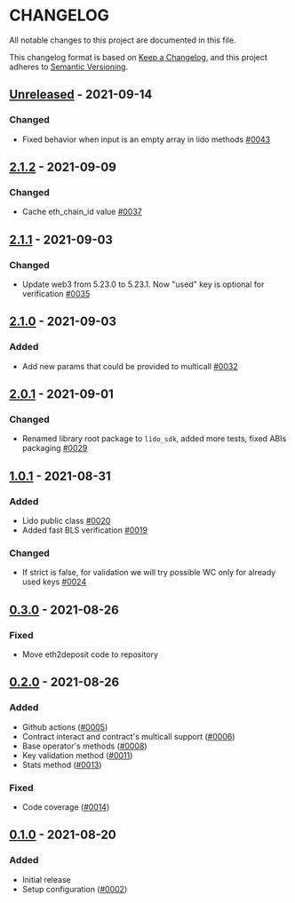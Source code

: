 # CHANGELOG

All notable changes to this project are documented in this file.

This changelog format is based on [Keep a Changelog](https://keepachangelog.com/en/1.0.0/),
and this project adheres to [Semantic Versioning](https://semver.org/spec/v2.0.0.html).

## [Unreleased](https://github.com/lidofinance/lido-python-sdk) - 2021-09-14
### Changed
- Fixed behavior when input is an empty array in lido methods [#0043](https://github.com/lidofinance/lido-python-sdk/pull/43)

## [2.1.2](https://github.com/lidofinance/lido-python-sdk) - 2021-09-09
### Changed
- Cache eth_chain_id value [#0037](https://github.com/lidofinance/lido-python-sdk/pull/37)

## [2.1.1](https://github.com/lidofinance/lido-python-sdk) - 2021-09-03
### Changed
- Update web3 from 5.23.0 to 5.23.1. Now "used" key is optional for verification [#0035](https://github.com/lidofinance/lido-python-sdk/pull/35)

## [2.1.0](https://github.com/lidofinance/lido-python-sdk) - 2021-09-03
### Added
- Add new params that could be provided to multicall [#0032](https://github.com/lidofinance/lido-python-sdk/pull/32)

## [2.0.1](https://github.com/lidofinance/lido-python-sdk) - 2021-09-01
### Changed
- Renamed library root package to `lido_sdk`, added more tests, fixed ABIs packaging [#0029](https://github.com/lidofinance/lido-python-sdk/pull/29)

## [1.0.1](https://github.com/lidofinance/lido-python-sdk) - 2021-08-31
### Added
- Lido public class [#0020](https://github.com/lidofinance/lido-python-sdk/pull/20)
- Added fast BLS verification [#0019](https://github.com/lidofinance/lido-python-sdk/pull/19)

### Changed
- If strict is false, for validation we will try possible WC only for already used keys [#0024](https://github.com/lidofinance/lido-python-sdk/pull/24)

## [0.3.0](https://github.com/lidofinance/lido-python-sdk) - 2021-08-26
### Fixed
- Move eth2deposit code to repository

## [0.2.0](https://github.com/lidofinance/lido-python-sdk) - 2021-08-26
### Added
- Github actions ([#0005](https://github.com/lidofinance/lido-python-sdk/pull/5))
- Contract interact and contract's multicall support ([#0006](https://github.com/lidofinance/lido-python-sdk/pull/6))
- Base operator's methods ([#0008](https://github.com/lidofinance/lido-python-sdk/pull/8))
- Key validation method ([#0011](https://github.com/lidofinance/lido-python-sdk/pull/11))
- Stats method ([#0013](https://github.com/lidofinance/lido-python-sdk/pull/11))

### Fixed
- Code coverage ([#0014](https://github.com/lidofinance/lido-python-sdk/pull/14))

## [0.1.0](https://github.com/lidofinance/lido-python-sdk) - 2021-08-20
### Added
- Initial release
- Setup configuration ([#0002](https://github.com/lidofinance/lido-python-sdk/pull/2))

